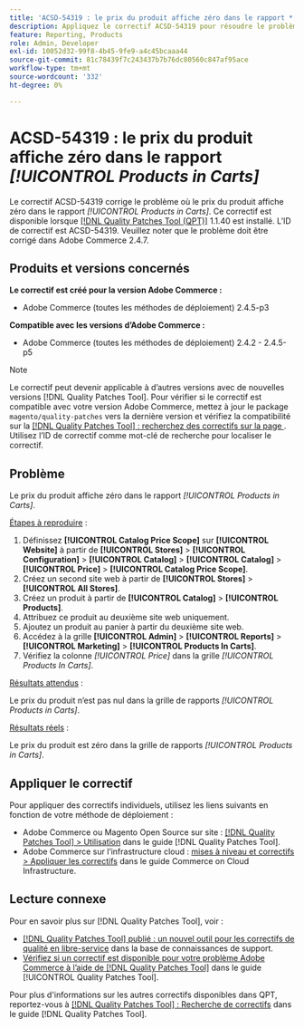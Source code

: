 ```yaml
---
title: 'ACSD-54319 : le prix du produit affiche zéro dans le rapport *[!UICONTROL Products in Carts]*'
description: Appliquez le correctif ACSD-54319 pour résoudre le problème Adobe Commerce où le prix du produit affiche zéro dans le rapport *[!UICONTROL Products in Carts]*.
feature: Reporting, Products
role: Admin, Developer
exl-id: 10052d32-99f8-4b45-9fe9-a4c45bcaaa44
source-git-commit: 81c78439f7c243437b7b76dc80560c847af95ace
workflow-type: tm+mt
source-wordcount: '332'
ht-degree: 0%

---
```


# ACSD-54319 : le prix du produit affiche zéro dans le rapport *[!UICONTROL Products in Carts]*

Le correctif ACSD-54319 corrige le problème où le prix du produit affiche zéro dans le rapport *[!UICONTROL Products in Carts]*. Ce correctif est disponible lorsque [[!DNL Quality Patches Tool (QPT)]](https://experienceleague.adobe.com/fr/docs/commerce-knowledge-base/kb/announcements/commerce-announcements/magento-quality-patches-released-new-tool-to-self-serve-quality-patches) 1.1.40 est installé. L’ID de correctif est ACSD-54319. Veuillez noter que le problème doit être corrigé dans Adobe Commerce 2.4.7.

## Produits et versions concernés

**Le correctif est créé pour la version Adobe Commerce :**

* Adobe Commerce (toutes les méthodes de déploiement) 2.4.5-p3

**Compatible avec les versions d’Adobe Commerce :**

* Adobe Commerce (toutes les méthodes de déploiement) 2.4.2 - 2.4.5-p5

>[!NOTE]
>
>Le correctif peut devenir applicable à d’autres versions avec de nouvelles versions [!DNL Quality Patches Tool]. Pour vérifier si le correctif est compatible avec votre version Adobe Commerce, mettez à jour le package `magento/quality-patches` vers la dernière version et vérifiez la compatibilité sur la [[!DNL Quality Patches Tool] : recherchez des correctifs sur la page ](https://experienceleague.adobe.com/tools/commerce-quality-patches/index.html?lang=fr). Utilisez l’ID de correctif comme mot-clé de recherche pour localiser le correctif.

## Problème

Le prix du produit affiche zéro dans le rapport *[!UICONTROL Products in Carts]*.

<u>Étapes à reproduire</u> :

1. Définissez **[!UICONTROL Catalog Price Scope]** sur **[!UICONTROL Website]** à partir de **[!UICONTROL Stores]** > **[!UICONTROL Configuration]** > **[!UICONTROL Catalog]** > **[!UICONTROL Catalog]** > **[!UICONTROL Price]** > **[!UICONTROL Catalog Price Scope]**.
1. Créez un second site web à partir de **[!UICONTROL Stores]** > **[!UICONTROL All Stores]**.
1. Créez un produit à partir de **[!UICONTROL Catalog]** > **[!UICONTROL Products]**.
1. Attribuez ce produit au deuxième site web uniquement.
1. Ajoutez un produit au panier à partir du deuxième site web.
1. Accédez à la grille **[!UICONTROL Admin]** > **[!UICONTROL Reports]** > **[!UICONTROL Marketing]** > **[!UICONTROL Products In Carts]**.
1. Vérifiez la colonne *[!UICONTROL Price]* dans la grille *[!UICONTROL Products In Carts]*.

<u>Résultats attendus</u> :

Le prix du produit n’est pas nul dans la grille de rapports *[!UICONTROL Products in Carts]*.

<u>Résultats réels</u> :

Le prix du produit est zéro dans la grille de rapports *[!UICONTROL Products in Carts]*.

## Appliquer le correctif

Pour appliquer des correctifs individuels, utilisez les liens suivants en fonction de votre méthode de déploiement :

* Adobe Commerce ou Magento Open Source sur site : [[!DNL Quality Patches Tool] > Utilisation](/help/tools/quality-patches-tool/usage.md) dans le guide [!DNL Quality Patches Tool].
* Adobe Commerce sur l’infrastructure cloud : [mises à niveau et correctifs > Appliquer les correctifs](https://experienceleague.adobe.com/docs/commerce-cloud-service/user-guide/develop/upgrade/apply-patches.html?lang=fr) dans le guide Commerce on Cloud Infrastructure.

## Lecture connexe

Pour en savoir plus sur [!DNL Quality Patches Tool], voir :

* [[!DNL Quality Patches Tool] publié : un nouvel outil pour les correctifs de qualité en libre-service](https://experienceleague.adobe.com/fr/docs/commerce-knowledge-base/kb/announcements/commerce-announcements/magento-quality-patches-released-new-tool-to-self-serve-quality-patches) dans la base de connaissances de support.
* [Vérifiez si un correctif est disponible pour votre problème Adobe Commerce à l’aide de  [!DNL Quality Patches Tool]](/help/tools/quality-patches-tool/patches-available-in-qpt/check-patch-for-magento-issue-with-magento-quality-patches.md) dans le guide [!UICONTROL Quality Patches Tool].


Pour plus d&#39;informations sur les autres correctifs disponibles dans QPT, reportez-vous à [[!DNL Quality Patches Tool] : Recherche de correctifs](https://experienceleague.adobe.com/tools/commerce-quality-patches/index.html?lang=fr) dans le guide [!DNL Quality Patches Tool].
